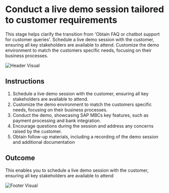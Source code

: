 # Conduct a live demo session tailored to customer requirements

This stage helps clarify the transition from 'Obtain FAQ or chatbot support for customer queries'. Schedule a live demo session with the customer, ensuring all key stakeholders are available to attend. Customize the demo environment to match the customers specific needs, focusing on their business processes.

![Header Visual](https://raw.githubusercontent.com/BriskenFinancials/use-case-template/main/cards/assets/UC10000426-G-01-top.png)

## Instructions

1. Schedule a live demo session with the customer, ensuring all key stakeholders are available to attend.
2. Customize the demo environment to match the customers specific needs, focusing on their business processes.
3. Conduct the demo, showcasing SAP MBCs key features, such as payment processing and bank integration.
4. Encourage questions during the session and address any concerns raised by the customer.
5. Obtain follow-up materials, including a recording of the demo session and additional documentation

## Outcome

This enables you to schedule a live demo session with the customer, ensuring all key stakeholders are available to attend

![Footer Visual](https://raw.githubusercontent.com/BriskenFinancials/use-case-template/main/cards/assets/UC10000426-G-01-bottom.png)
